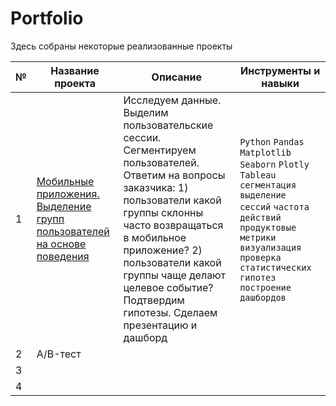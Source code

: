 # Portfolio

Здесь собраны некоторые реализованные проекты

|№|Название проекта|Описание|Инструменты и навыки|
|---|---|---|---|
|1|[Мобильные приложения. Выделение групп пользователей на основе поведения](https://github.com/koroleva-e/portfolio/tree/main/Выделение%20групп%20пользователей%20на%20основе%20поведения)|Исследуем данные. Выделим пользовательские сессии. Сегментируем пользователей. Ответим на вопросы заказчика: 1) пользователи какой группы склонны часто возвращаться в мобильное приложение? 2) пользователи какой группы чаще делают целевое событие? Подтвердим гипотезы. Сделаем презентацию и дашборд|`Python` `Pandas` `Matplotlib` `Seaborn` `Plotly` `Tableau` `сегментация` `выделение сессий` `частота действий` `продуктовые метрики` `визуализация` `проверка статистических гипотез` `построение дашбордов`|
|2|A/B-тест| | |
|3| | | |
|4| | | |

